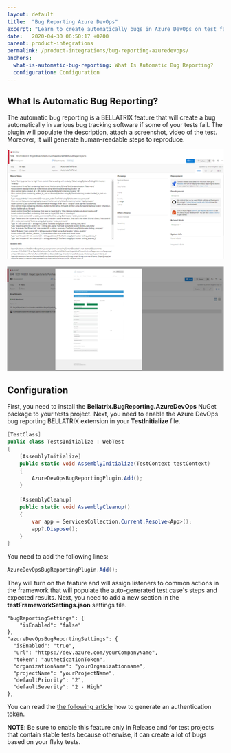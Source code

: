 ```yaml
---
layout: default
title:  "Bug Reporting Azure DevOps"
excerpt: "Learn to create automatically bugs in Azure DevOps on test failure."
date:   2020-04-30 06:50:17 +0200
parent: product-integrations
permalink: /product-integrations/bug-reporting-azuredevops/
anchors:
  what-is-automatic-bug-reporting: What Is Automatic Bug Reporting?
  configuration: Configuration
---
```

What Is Automatic Bug Reporting?
-------
The automatic bug reporting is a BELLATRIX feature that will create a bug automatically in various bug tracking software if some of your tests fail. The plugin will populate the description, attach a screenshot, video of the test. Moreover, it will generate human-readable steps to reproduce.

![Bellatrix](images/bug-reporting-azuredevops.png)

![Bellatrix](images/bug-reporting-azuredevops-screenshots.png)

Configuration
-------------
First, you need to install the **Bellatrix.BugReporting.AzureDevOps** NuGet package to your tests project.
Next, you need to enable the Azure DevOps bug reporting BELLATRIX extension in your **TestInitialize** file.
```csharp
[TestClass]
public class TestsInitialize : WebTest
{
    [AssemblyInitialize]
    public static void AssemblyInitialize(TestContext testContext)
    {
        AzureDevOpsBugReportingPlugin.Add();
    }

    [AssemblyCleanup]
    public static void AssemblyCleanup()
    {
        var app = ServicesCollection.Current.Resolve<App>();
        app?.Dispose();
    }
}
```
You need to add the following lines:
```csharp
AzureDevOpsBugReportingPlugin.Add();
```
They will turn on the feature and will assign listeners to common actions in the framework that will populate the auto-generated test case's steps and expected results.
Next, you need to add a new section in the **testFrameworkSettings.json** settings file.
```
"bugReportingSettings": {
    "isEnabled": "false" 
},
"azureDevOpsBugReportingSettings": {
  "isEnabled": "true",
  "url": "https://dev.azure.com/yourCompanyName",
  "token": "autheticationToken",
  "organizationName": "yourOrganizationname",
  "projectName": "yourProjectName",
  "defaultPriority": "2",
  "defaultSeverity": "2 - High"
},
```
You can read the [the following article](https://docs.microsoft.com/en-us/azure/devops/organizations/accounts/use-personal-access-tokens-to-authenticate?view=azure-devops&tabs=preview-page "following article") how to generate an authentication token.

**NOTE**: Be sure to enable this feature only in Release and for test projects that contain stable tests because otherwise, it can create a lot of bugs based on your flaky tests.